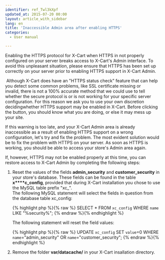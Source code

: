 ```yaml
---
identifier: ref_Twl3kXpf
updated_at: 2015-07-20 00:00
layout: article_with_sidebar
lang: en
title: 'Inaccessible Admin area after enabling HTTPS'
categories:
  - User manual

---
```



Enabling the HTTPS protocol for X-Cart when HTTPS in not properly configured on your server breaks access to X-Cart's Admin interface. To avoid this unpleasant situation, please ensure that HTTPS has been set up correctly on your server prior to enabling HTTPS support in X-Cart Admin. 

 Although X-Cart does have an "HTTPS status check" feature that can help you detect some common problems, like SSL certificate missing or invalid, there is not a 100% accurate method that we could use to tell whether the secure protocol is or is not working for your specific server configuration. For this reason we ask you to use your own discretion decidingwhether HTTPS support may be enabled in X-Cart. Before clicking the button, you should know what you are doing, or else it may mess up your site.

If this warning is too late, and your X-Cart Admin area is already inaccessible as a result of enabling HTTPS support on a wrong configuration, let's try and fix the problem. The most evident solution would be to fix the problem with HTTPS on your server. As soon as HTTPS is working, you should be able to access your store's Admin area again.

If, however, HTTPS may not be enabled properly at this time, you can restore access to X-Cart Admin by completing the following steps:

1.  Reset the values of the fields **admin_security** and **customer_security** in your store's database. These fields can be found in the table **x****c_config**, provided that during X-Cart installation you chose to use the MySQL table prefix "xc_".   
    The following MySQL statement will select the fields in question from the database table xc_config:

    {% highlight php %}{% raw %}
    SELECT * FROM `xc_config` WHERE `name` LIKE "%security%";
    {% endraw %}{% endhighlight %}

    The following statement will reset the field values:

    {% highlight php %}{% raw %}
    UPDATE `xc_config` SET `value`=0 WHERE `name`="admin_security" OR `name`="customer_security";
    {% endraw %}{% endhighlight %}
2.  Remove the folder **var/datacache/** in your X-Cart insallation directory.